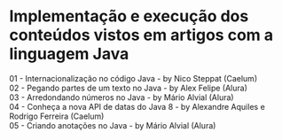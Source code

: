 # Implementação e execução dos conteúdos vistos em artigos com a linguagem Java
  01 - Internacionalização no código Java - by Nico Steppat (Caelum) <br/>
  02 - Pegando partes de um texto no Java - by Alex Felipe (Alura) <br/>
  03 - Arredondando números no Java - by Mário Alvial (Alura) <br/>
  04 - Conheça a nova API de datas do Java 8 - by Alexandre Aquiles e Rodrigo Ferreira (Caelum) <br/>
  05 - Criando anotações no Java - by Mário Alvial (Alura)
